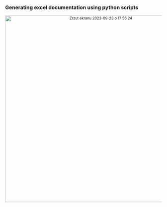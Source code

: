 ### Generating excel documentation using python scripts


<sub/>
<p align="center">

<img width="600" alt="Zrzut ekranu 2023-09-23 o 17 56 24" src="https://github.com/eda6767/generating_documentation_python_excel/assets/102791467/a0b9fc5f-df3a-42e9-83ae-918794e06b1d">
</p>




